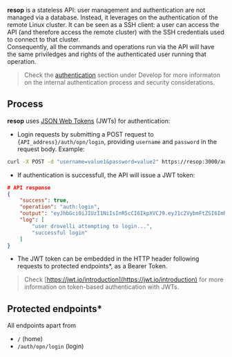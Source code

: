**resop** is a stateless API: user management and authentication are not managed via a database. 
Instead, it leverages on the authentication of the remote Linux cluster. It can be seen as a SSH client: 
a user can access the API (and therefore access the remote cluster) with the SSH credentials used to connect to that cluster. <br>
Consequently, all the commands and operations run via the API will have the same priviledges and rights of the authenticated user running that operation. 

> Check the [authentication](/resop-docs/develop/implementation#Authentication) section under Develop for more informaton on the internal
authentication process and security considerations. 

## Process
**resop** uses [JSON Web Tokens](https://jwt.io/) (JWTs) for authentication:

- Login requests by submitting a POST request to `{API_address}/auth/opn/login`, providing `username` and `password` in the request body. Example:
```bash
curl -X POST -d "username=value1&password=value2" https://resop:3000/auth/opn/login

```
- If authentication is successfull, the API will issue a JWT token:
```JSON
# API response
{
    "success": true,
    "operation": "auth:login",
    "output": "eyJhbGciOiJIUzI1NiIsInR5cCI6IkpXVCJ9.eyJ1c2VybmFtZSI6ImRyb3ZlbGxpIiwia2V5UGF03336Ii9ob21lL2RhdmlkZXJvdmVsbDAvcmVzb3BrZXlzL2Y4OWJhMDg1M2M5Njc5YzAiLCJrZXlQYXNzcGhyYXNlIjoiS0YwbHRUb0dPSjZWT0YiLCJpYXQiOjE2NDY3NTczODl9._9kKcb3iM_6_2bKS_VXPcu-NlxNWoin5fFc4C2Omysg",
    "log": [
        "user drovelli attempting to login...",
        "successful login"
    ]
}
```
- The JWT token can be embedded in the HTTP header following requests to protected endpoints*, as a Bearer Token.

> Check [https://jwt.io/introduction](https://jwt.io/introduction) for more information on token-based authentication with JWTs. 

## Protected endpoints*
All endpoints apart from

- `/` (home)
- `/auth/opn/login` (login)